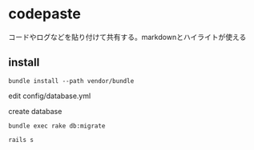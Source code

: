 codepaste
=========

コードやログなどを貼り付けて共有する。markdownとハイライトが使える

## install

```
bundle install --path vendor/bundle
```

edit config/database.yml

create database

```
bundle exec rake db:migrate
```

```
rails s
```
